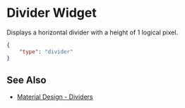 # Divider Widget

Displays a horizontal divider with a height of 1 logical pixel.

```json
{
    "type": "divider"
}
```

## See Also

* [Material Design - Dividers](https://material.io/design/components/dividers.html)